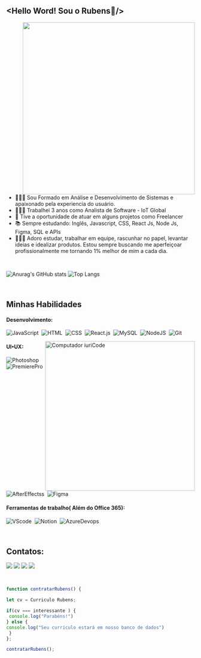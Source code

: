 ## <Hello Word! Sou o Rubens👋/>
<img align="right" height="460em" src="https://raw.githubusercontent.com/gist/Rubens-Dev-UIUX/58f9fc0779533b891e44091d7f5ae31a/raw/0bfdbcb34f565eeb393efba3344186bf1e8a4ef8/githubcard.svg"/>

- 👨🏽‍🎓 Sou Formado em Análise e Desenvolvimento de Sistemas e apaixonado pela experiencia do usuário.
- 👨🏽‍💻 Trabalhei 3 anos como Analista de Software - IoT Global 
- 📁 Tive a oportunidade de atuar em alguns projetos como Freelancer
- 📚 Sempre estudando: Inglês, Javascript, CSS, React Js, Node Js, Figma, SQL e APIs
- 🧑🏽‍🦱 Adoro estudar, trabalhar em equipe, rascunhar no papel, levantar ideias e idealizar produtos. Estou sempre buscando me aperfeiçoar profissionalmente me tornando 1% melhor de mim a cada dia.

&nbsp;
&nbsp;

![Anurag's GitHub stats](https://github-readme-stats.vercel.app/api?username=Rubens-Dev-UIUX&show_icons=true&theme=tokyonight)
![Top Langs](https://github-readme-stats.vercel.app/api/top-langs/?username=Rubens-Dev-UIUX&layout=compact&show_icons=true&theme=tokyonight)

&nbsp;
&nbsp;

## Minhas Habilidades

#### Desenvolvimento:

![JavaScript](https://img.shields.io/badge/JavaScript-F7DF1E?style=for-the-badge&logo=javascript&logoColor=black)&nbsp;
![HTML](https://img.shields.io/badge/HTML5-E34F26?style=for-the-badge&logo=html5&logoColor=white)&nbsp;
![CSS](https://img.shields.io/badge/CSS3-1572B6?style=for-the-badge&logo=css3&logoColor=white)&nbsp;
![React.js](https://img.shields.io/badge/React-20232A?style=for-the-badge&logo=react&logoColor=61DAFB)&nbsp;
![MySQL](https://img.shields.io/badge/MySQL-00000F?style=for-the-badge&logo=mysql&logoColor=white)&nbsp;
![NodeJS](https://img.shields.io/badge/Node.js-43853D?style=for-the-badge&logo=node.js&logoColor=white)&nbsp;
![Git](https://img.shields.io/badge/GIT-E44C30?style=for-the-badge&logo=git&logoColor=white)&nbsp;

<img src="https://raw.githubusercontent.com/MicaelliMedeiros/micaellimedeiros/master/image/computer-illustration.png" min-width="400px" max-width="400px" width="400px" align="right" alt="Computador iuriCode">

#### UI•UX:

![Photoshop](https://img.shields.io/badge/Adobe%20Photoshop-31A8FF?style=for-the-badge&logo=Adobe%20Photoshop&logoColor=black)&nbsp;
![PremierePro](https://img.shields.io/badge/Adobe%20Premiere%20Pro-9999FF?style=for-the-badge&logo=Adobe%20Premiere%20Pro&logoColor=white)&nbsp;
![AfterEffectss](https://img.shields.io/badge/Adobe%20after%20affects-CF96FD?style=for-the-badge&logo=Adobe%20after%20effects&logoColor=393665)&nbsp;
![Figma](https://img.shields.io/badge/Figma-F24E1E?style=for-the-badge&logo=figma&logoColor=white)&nbsp;

#### Ferramentas de trabalho( Além do Office 365):

![VScode](https://img.shields.io/badge/vscode-4285F4?style=for-the-badge&logo=vscode&logoColor=white)&nbsp;
![Notion](https://img.shields.io/badge/Notion-000000?style=for-the-badge&logo=notion&logoColor=white)&nbsp;
![AzureDevops](https://img.shields.io/badge/Azure_DevOps-0078D7?style=for-the-badge&logo=azure-devops&logoColor=white)&nbsp;

&nbsp;
&nbsp;

## Contatos:
<div>
  <a href="https://www.linkedin.com/in/rubens-uiux/" target="_blank"><img src="https://img.shields.io/badge/LinkedIn-0077B5?style=for-the-badge&logo=linkedin&logoColor=white" target="_blank"></a>
  <a href="https://www.behance.net/rubens-uiux" target="_blank"><img src="https://img.shields.io/badge/-Behance-black?style=for-the-badge&logo=behance&logoColor=white" target="_blank"></a>
  <a href = "mailto:rubens.bnascimento74@gmail.com"><img src="https://img.shields.io/badge/-Gmail-%23333?style=for-the-badge&logo=gmail&logoColor=white" target="_blank"></a>
  <a href = "https://api.whatsapp.com/send?phone=5511984896117&text=Ol%C3%A1%20Rubens,%20Tudo%20bem?"><img src="https://img.shields.io/badge/WhatsApp-25D366?style=for-the-badge&logo=whatsapp&logoColor=white" target="_blank"></a>
  
</div>

&nbsp;
&nbsp;

<!-- ![Snake animation](https://github.com/Rubens-Dev-UIUX/Rubens-Dev-UIUX/blob/output/github-contribution-grid-snake.svg)* -->

```javascript
function contratarRubens() {

let cv = Curriculo Rubens;

if(cv === interessante ) {
 console.log("Parabéns!")
} else {
console.log("Seu currículo estará em nosso banco de dados")
 }
};

contratarRubens();

```
